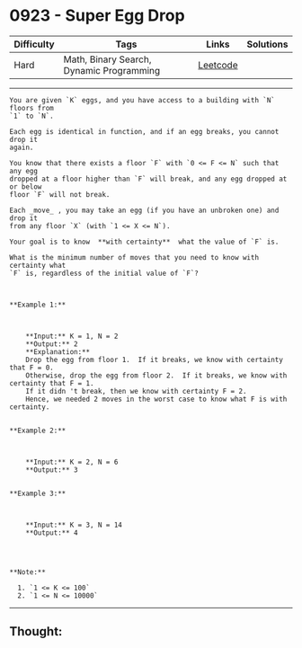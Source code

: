 # 0923 - Super Egg Drop

Difficulty  | Tags | Links | Solutions
----------- | ---- | ----- | -----
Hard | Math, Binary Search, Dynamic Programming | [Leetcode](https://leetcode.com/problems/super-egg-drop/description/) |


-----------

```
You are given `K` eggs, and you have access to a building with `N` floors from
`1` to `N`.

Each egg is identical in function, and if an egg breaks, you cannot drop it
again.

You know that there exists a floor `F` with `0 <= F <= N` such that any egg
dropped at a floor higher than `F` will break, and any egg dropped at or below
floor `F` will not break.

Each _move_ , you may take an egg (if you have an unbroken one) and drop it
from any floor `X` (with `1 <= X <= N`).

Your goal is to know  **with certainty**  what the value of `F` is.

What is the minimum number of moves that you need to know with certainty what
`F` is, regardless of the initial value of `F`?



**Example 1:**

    
    
    **Input:** K = 1, N = 2
    **Output:** 2
    **Explanation:**
    Drop the egg from floor 1.  If it breaks, we know with certainty that F = 0.
    Otherwise, drop the egg from floor 2.  If it breaks, we know with certainty that F = 1.
    If it didn 't break, then we know with certainty F = 2.
    Hence, we needed 2 moves in the worst case to know what F is with certainty.
    

**Example 2:**

    
    
    **Input:** K = 2, N = 6
    **Output:** 3
    

**Example 3:**

    
    
    **Input:** K = 3, N = 14
    **Output:** 4
    



**Note:**

  1. `1 <= K <= 100`
  2. `1 <= N <= 10000`
```

-----------

## Thought:
